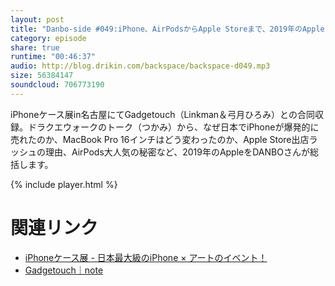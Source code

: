 ```yaml
---
layout: post
title: "Danbo-side #049:iPhone、AirPodsからApple Storeまで、2019年のAppleをお宝が総括"
category: episode
share: true
runtime: "00:46:37"
audio: http://blog.drikin.com/backspace/backspace-d049.mp3
size: 56384147
soundcloud: 706773190
---
```


iPhoneケース展in名古屋にてGadgetouch（Linkman＆弓月ひろみ）との合同収録。ドラクエウォークのトーク（つかみ）から、なぜ日本でiPhoneが爆発的に売れたのか、MacBook Pro 16インチはどう変わったのか、Apple Store出店ラッシュの理由、AirPods大人気の秘密など、2019年のAppleをDANBOさんが総括します。

{% include player.html %}

# 関連リンク

* [iPhoneケース展 - 日本最大級のiPhone × アートのイベント！](https://iphone-caseten.com/)
* [Gadgetouch｜note](https://note.com/gadgetouch)
